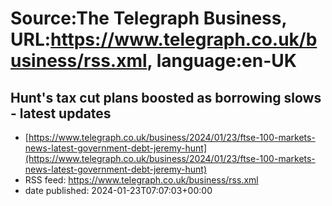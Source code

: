 # Source:The Telegraph Business, URL:https://www.telegraph.co.uk/business/rss.xml, language:en-UK

## Hunt's tax cut plans boosted as borrowing slows - latest updates
 - [https://www.telegraph.co.uk/business/2024/01/23/ftse-100-markets-news-latest-government-debt-jeremy-hunt](https://www.telegraph.co.uk/business/2024/01/23/ftse-100-markets-news-latest-government-debt-jeremy-hunt)
 - RSS feed: https://www.telegraph.co.uk/business/rss.xml
 - date published: 2024-01-23T07:07:03+00:00



